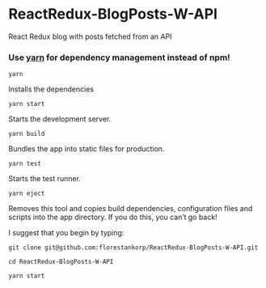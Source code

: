 # ReactRedux-BlogPosts-W-API
React Redux blog with posts fetched from an API

### Use [yarn](https://yarnpkg.com/en/) for dependency management instead of npm!

```
yarn
```
Installs the dependencies

```
yarn start
```

Starts the development server.

```
yarn build
```
Bundles the app into static files for production.

```
yarn test
```

Starts the test runner.

```
yarn eject
```
Removes this tool and copies build dependencies, configuration files and scripts into the app directory. If you do this, you can’t go back!

I suggest that you begin by typing:

```
git clone git@github.com:florestankorp/ReactRedux-BlogPosts-W-API.git

cd ReactRedux-BlogPosts-W-API

yarn start
```
